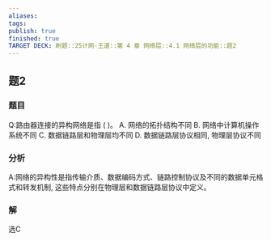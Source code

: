 ```yaml
---
aliases: 
tags: 
publish: true
finished: true
TARGET DECK: 刷题::25计网-王道::第 4 章 网络层::4.1 网络层的功能::题2
---
```


## 题2
### 题目
Q:路由器连接的异构网络是指 ( )。
A. 网络的拓扑结构不同 
B. 网络中计算机操作系统不同
C. 数据链路层和物理层均不同 
D. 数据链路层协议相同, 物理层协议不同
### 分析
A:网络的异构性是指传输介质、数据编码方式、链路控制协议及不同的数据单元格式和转发机制, 这些特点分别在物理层和数据链路层协议中定义。
### 解
选C

